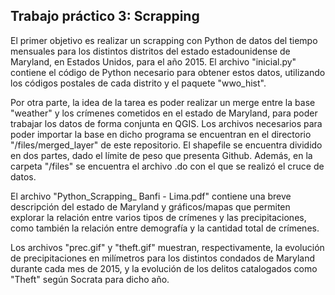 ## Trabajo práctico 3: Scrapping

El primer objetivo es realizar un scrapping con Python de datos del tiempo mensuales para los distintos distritos del estado estadounidense de Maryland, en Estados Unidos, para el año 2015. El archivo "inicial.py" contiene el código de Python necesario para obtener estos datos, utilizando los códigos postales de cada distrito y el paquete "wwo_hist".

Por otra parte, la idea de la tarea es poder realizar un merge entre la base "weather" y los crímenes cometidos en el estado de Maryland, para poder trabajar los datos de forma conjunta en QGIS. Los archivos necesarios para poder importar la base en dicho programa se encuentran en el directorio "/files/merged_layer" de este repositorio. El shapefile se encuentra dividido en dos partes, dado el límite de peso que presenta Github. Además, en la carpeta "/files" se encuentra el archivo .do con el que se realizó el cruce de datos.

El archivo "Python_Scrapping_ Banfi - Lima.pdf" contiene una breve descripción del estado de Maryland y gráficos/mapas que permiten explorar la relación entre varios tipos de crímenes y las precipitaciones, como también la relación entre demografía y la cantidad total de crímenes.

Los archivos "prec.gif" y "theft.gif" muestran, respectivamente, la evolución de precipitaciones en milímetros para los distintos condados de Maryland durante cada mes de 2015, y la evolución de los delitos catalogados como "Theft" según Socrata para dicho año.
